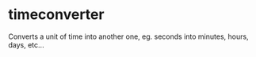 # timeconverter
Converts a unit of time into another one, eg. seconds into minutes, hours, days, etc...
